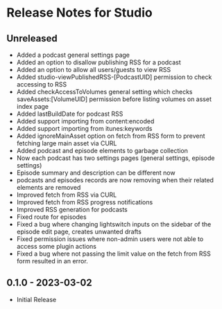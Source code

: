 # Release Notes for Studio

## Unreleased

- Added a podcast general settings page
- Added an option to disallow publishing RSS for a podcast
- Added an option to allow all users/guests to view RSS
- Added studio-viewPublishedRSS-[PodcastUID] permission to check accessing to RSS
- Added checkAccessToVolumes general setting which checks saveAssets:[VolumeUID] permission before listing volumes on asset index page
- Added lastBuildDate for podcast RSS
- Added support importing from content:encoded
- Added support importing from itunes:keywords
- Added ignoreMainAsset option on fetch from RSS form to prevent fetching large main asset via CURL
- Added podcast and episode elements to garbage collection
- Now each podcast has two settings pages (general settings, episode settings)
- Episode summary and description can be different now
- podcasts and episodes records are now removing when their related elements are removed
- Improved fetch from RSS via CURL 
- Improved fetch from RSS progress notifications
- Improved RSS generation for podcasts
- Fixed route for episodes
- Fixed a bug where changing lightswitch inputs on the sidebar of the episode edit page, creates unwanted drafts
- Fixed permission issues where non-admin users were not able to access some plugin actions
- Fixed a bug where not passing the limit value on the fetch from RSS form resulted in an error.

## 0.1.0 - 2023-03-02

- Initial Release